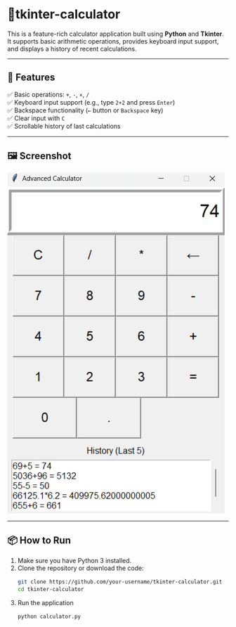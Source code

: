 # 🧮tkinter-calculator

This is a feature-rich calculator application built using **Python** and **Tkinter**. It supports basic arithmetic operations, provides keyboard input support, and displays a history of recent calculations.

---

## 🚀 Features

✅ Basic operations: `+`, `-`, `×`, `/`  
✅ Keyboard input support (e.g., type `2+2` and press `Enter`)  
 ✅ Backspace functionality (`←` button or `Backspace` key)  
✅ Clear input with `C`   
✅ Scrollable history of last calculations

---

## 🖼️ Screenshot

![Calculator GUI](Screenshot.png)

---

## 📦 How to Run

1. Make sure you have Python 3 installed.
2. Clone the repository or download the code:
   ```bash
   git clone https://github.com/your-username/tkinter-calculator.git
   cd tkinter-calculator
3. Run the application 
   ```bash
   python calculator.py
